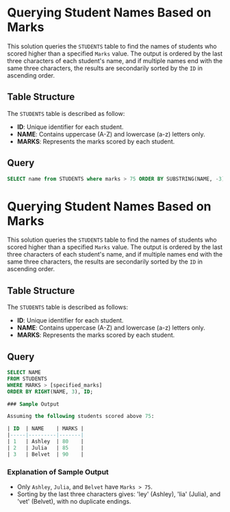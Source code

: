 # Querying Student Names Based on Marks

This solution queries the `STUDENTS` table to find the names of students who scored higher than a specified `Marks` value. The output is ordered by the last three characters of each student's name, and if multiple names end with the same three characters, the results are secondarily sorted by the `ID` in ascending order.

## Table Structure

The `STUDENTS` table is described as follow:
- **ID**: Unique identifier for each student.
- **NAME**: Contains uppercase (A-Z) and lowercase (a-z) letters only.
- **MARKS**: Represents the marks scored by each student.
## Query

```sql
SELECT name from STUDENTS where marks > 75 ORDER BY SUBSTRING(NAME, -3) ASC, ID ASC;

```
# Querying Student Names Based on Marks

This solution queries the `STUDENTS` table to find the names of students who scored higher than a specified `Marks` value. The output is ordered by the last three characters of each student's name, and if multiple names end with the same three characters, the results are secondarily sorted by the `ID` in ascending order.

## Table Structure

The `STUDENTS` table is described as follows:
- **ID**: Unique identifier for each student.
- **NAME**: Contains uppercase (A-Z) and lowercase (a-z) letters only.
- **MARKS**: Represents the marks scored by each student.

## Query

```sql
SELECT NAME
FROM STUDENTS
WHERE MARKS > [specified_marks]
ORDER BY RIGHT(NAME, 3), ID;

### Sample Output

Assuming the following students scored above 75:

| ID  | NAME    | MARKS |
|-----|---------|-------|
| 1   | Ashley  | 80    |
| 2   | Julia   | 85    |
| 3   | Belvet  | 90    |

```

### Explanation of Sample Output

- Only `Ashley`, `Julia`, and `Belvet` have `Marks > 75`.
- Sorting by the last three characters gives: 'ley' (Ashley), 'lia' (Julia), and 'vet' (Belvet), with no duplicate endings.
